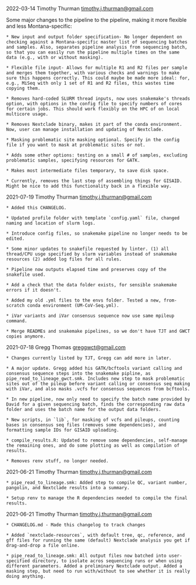 2022-03-14 Timothy Thurman <timothy.j.thurman@gmail.com>

Some major changes to the pipeline to the pipeline, making it more flexible and less Montana-specific:

    * New input and output folder specification- No longer dependent on checking against a Montana-specific master list of sequencing batches and samples. Also, separates pipeline analysis from sequencing batch, so that you can easily run the pipeline multiple times on the same data (e.g., with or without masking).

    * Flexible file input- Allows for multiple R1 and R2 files per sample and merges them together, with various checks and warnings to make sure this happens correctly. This could maybe be made more ideal: for, e.g., MiSeq with only 1 set of R1 and R2 files, this wastes time copying them. 

    * Removes hard-coded SLURM thread inputs, now uses snakemake's threads option, with options in the config file to specify numbers of cores for certain jobs. This should work flexibly on the HPC of on local multicore usage.

    * Removes Nextclade binary, makes it part of the conda environment. Now, user can manage installation and updating of Nextclade. 

    * Masking problematic site masking optional. Specify in the config file if you want to mask at problematic sites or not. 

    * Adds some other options: testing on a small # of samples, excluding problematic samples, specifying resources for GATK. 

    * Makes most intermediate files temporary, to save disk space. 

    * Currently, removes the last step of assembling things for GISAID. Might be nice to add this functionality back in a flexible way. 

2021-07-19 Timothy Thurman <timothy.j.thurman@gmail.com>

    * Added this CHANGELOG.

    * Updated profile folder with template `config.yaml` file, changed naming and location of slurm logs. 

    * Introduce config files, so snakemake pipeline no longer needs to be edited. 

    * Some minor updates to snakefile requested by linter. (1) all thread/CPU usge specified by slurm variables instead of snakemake resources (2) added log files for all rules.

    * Pipeline now outputs elapsed time and preserves copy of the snakefile used.

    * Add a check that the data folder exists, for sensible snakemake errors if it doesn't.

    * Added my old .yml files to the envs folder. Tested a new, from-scratch conda environment (UM-CoV-Seq.yml).

    * iVar variants and iVar consensus sequence now use same mpileup command. 

    * Merge READMEs and snakemake pipelines, so we don't have TJT and GWCT copies anymore. 


2021-07-18 Gregg Thomas <greggwct@gmail.com>

    * Changes currently listed by TJT, Gregg can add more in later.

    * A major update. Gregg added his GATK/bcftools variant calling and consensus sequence steps into the snakemake pipline, as pipe_read_to_lineage_gwct.smk. Includes new step to mask problematic sites out of the pileup before variant calling or consensus seq making with iVar, and also masks .vcfs for consensus sequences from bcftools. 

    * In new pipeline, now only need to specify the batch name provided by David for a given sequencing batch, finds the corresponding raw data folder and uses the batch name for the output data folders. 

    * New scripts, in `lib`, for masking of vcfs and pileups, counting bases in consensus seq files (removes some dependencies), and formatting sample IDs for GISAID uploading.

    * compile_results.R: Updated to remove some dependencies, self-manage the remaining ones, and do some plotting as well as compilation of results.

    * Removes renv stuff, no longer needed.    

2021-06-21  Timothy Thurman  <timothy.j.thurman@gmail.com>

    * pipe_read_to_lineage.smk: Added step to compile QC, variant number, pangolin, and Nextclade results into a summary. 

    * Setup renv to manage the R dependencies needed to compile the final results. 

2021-06-21  Timothy Thurman  <timothy.j.thurman@gmail.com>

    * CHANGELOG.md - Made this changelog to track changes

    * Added `nextclade-resources`, with default tree, qc, reference, and gff files for running the same (default) Nextclade analysis you get if drag-and-drop a file online. 

    * pipe_read_to_lineage.smk: All output files now batched into user-specified directory, to isolate acros sequencing runs or when using different parameters. Added a preliminary Nextclade output. Added a masking step, but need to run with/without to see whether it is really doing anything. 